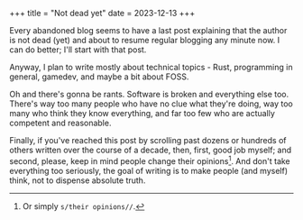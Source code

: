 +++
title = "Not dead yet"
date = 2023-12-13
+++

Every abandoned blog seems to have a last post explaining that the author is not dead (yet) and about to resume regular blogging any minute now. I can do better; I'll start with that post.

Anyway, I plan to write mostly about technical topics - Rust, programming in general, gamedev, and maybe a bit about FOSS.

Oh and there's gonna be rants. Software is broken and everything else too. There's way too many people who have no clue what they're doing, way too many who think they know everything, and far too few who are actually competent and reasonable.

Finally, if you've reached this post by scrolling past dozens or hundreds of others written over the course of a decade, then, first, good job myself; and second, please, keep in mind people change their opinions[^opinions]. And don't take everything too seriously, the goal of writing is to make people (and myself) think, not to dispense absolute truth.

[^opinions]: Or simply `s/their opinions//`.

<!-- How did the blonde break her leg raking leaves? She fell out of the tree. -->

